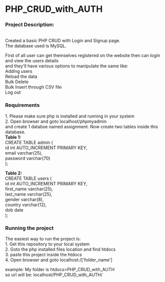 # PHP_CRUD_with_AUTH


<h3>Project Description:</h3></br>
Created a basic PHP CRUD with Login and Signup page.</br>
The database used is MySQL.</br>

First of all user can get themselves registered on the website then can login and view the users details</br>
and they'll have various options to manipulate the same like:</br> 
Adding users</br>
Reload the data</br>
Bulk Delete</br>
Bulk Insert through CSV file</br>
Log out </br>

<h3>Requirements</h3>
1. Please make sure php is installed and running in your system</br>
2. Open browser and goto localhost/phpmyadmin</br>
   and create 1 databse named assignment. Now create two tables inside this database.</br>
   <b>Table 1:</b></br>
   CREATE TABLE admin (</br>
   id int AUTO_INCREMENT PRIMARY KEY,</br>
   email varchar(25),</br>
   password varchar(70)</br>
   );</br>
   
   <b>Table 2:</b></br>
   CREATE TABLE users ( </br>
   id int AUTO_INCREMENT PRIMARY KEY, </br>
   first_name varchar(25),</br>
   last_name varchar(25),</br>
   gender varchar(8),</br>
   country varchar(12),</br>
   dob date</br>
   );</br>

<h3>Running the project </h3>
The easiest way to run the project is:</br>
1. Get this repository to your local system</br>
2. Goto the php installed files location and find htdocs</br>
3. paste this project inside the htdocs </br>
4. Open browser and goto localhost:/['folder_name']</br>

example: My folder is htdocs>PHP_CRUD_with_AUTH</br>
         so url will be:  localhost/PHP_CRUD_with_AUTH/</br>
        
